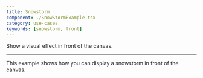 ```yaml
---
title: Snowstorm
component: ./SnowStormExample.tsx
category: use-cases
keywords: [snowstorm, front]
---
```


Show a visual effect in front of the canvas.

---

This example shows how you can display a snowstorm in front of the canvas.
